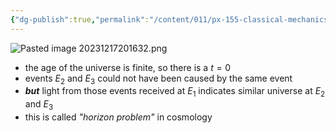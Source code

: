 ```yaml
---
{"dg-publish":true,"permalink":"/content/011/px-155-classical-mechanics-and-special-relativity/special-relativity/px-155-i-relativistic-momentum-mass-and-energy/px-155-i4-light-cones/","created":"2024-10-01T18:27:09.796+01:00","updated":"2024-11-26T19:59:30.038+00:00"}
---
```


![Pasted image 20231217201632.png](/img/user/pics/Pasted%20image%2020231217201632.png)
-  the age of the universe is finite, so there is a $t=0$
- events $E_{2}$ and $E_{3}$ could not have been caused by the same event
- ***but*** light from those events received at $E_{1}$ indicates similar universe at $E_{2}$ and $E_{3}$
- this is called *"horizon problem"* in cosmology